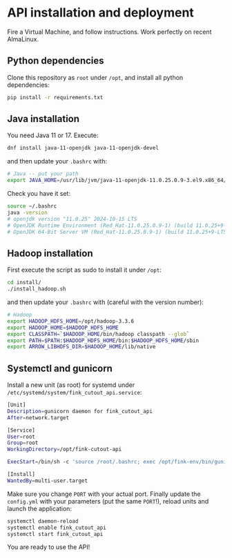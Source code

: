 # API installation and deployment

Fire a Virtual Machine, and follow instructions. Work perfectly on recent AlmaLinux.

## Python dependencies

Clone this repository as `root` under `/opt`, and install all python dependencies:

```bash
pip install -r requirements.txt
```

## Java installation

You need Java 11 or 17. Execute:

```bash
dnf install java-11-openjdk java-11-openjdk-devel
```

and then update your `.bashrc` with:

```bash
# Java -- put your path
export JAVA_HOME=/usr/lib/jvm/java-11-openjdk-11.0.25.0.9-3.el9.x86_64/
```

Check you have it set:

```bash
source ~/.bashrc
java -version
# openjdk version "11.0.25" 2024-10-15 LTS
# OpenJDK Runtime Environment (Red_Hat-11.0.25.0.9-1) (build 11.0.25+9-LTS)
# OpenJDK 64-Bit Server VM (Red_Hat-11.0.25.0.9-1) (build 11.0.25+9-LTS, mixed mode, sharing)
```

## Hadoop installation

First execute the script as sudo to install it under `/opt`:

```bash
cd install/
./install_hadoop.sh
```

and then update your `.bashrc` with (careful with the version number):

```bash
# Hadoop
export HADOOP_HDFS_HOME=/opt/hadoop-3.3.6
export HADOOP_HOME=$HADOOP_HDFS_HOME
export CLASSPATH=`$HADOOP_HOME/bin/hadoop classpath --glob`
export PATH=$PATH:$HADOOP_HDFS_HOME/bin:$HADOOP_HDFS_HOME/sbin
export ARROW_LIBHDFS_DIR=$HADOOP_HOME/lib/native
```

## Systemctl and gunicorn

Install a new unit (as root) for systemd under `/etc/systemd/system/fink_cutout_api.service`:

```bash
[Unit]
Description=gunicorn daemon for fink_cutout_api
After=network.target

[Service]
User=root
Group=root
WorkingDirectory=/opt/fink-cutout-api

ExecStart=/bin/sh -c 'source /root/.bashrc; exec /opt/fink-env/bin/gunicorn --log-file=/tmp/fink_cutout_api.log app:app -b localhost:PORT --workers=1 --threads=8 --timeout 180 --chdir /opt/fink-cutout-api --bind unix:/run/fink_cutout_api.sock 2>&1 >> /tmp/fink_cutout_api.out'

[Install]
WantedBy=multi-user.target
```

Make sure you change `PORT` with your actual port. Finally update the `config.yml` with your parameters (put the same `PORT`!), reload units and launch the application:

```bash
systemctl daemon-reload
systemctl enable fink_cutout_api
systemctl start fink_cutout_api
```

You are ready to use the API!
